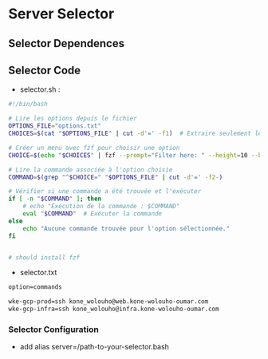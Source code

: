 # Server Selector


## Selector Dependences


## Selector Code

- selector.sh :
```bash
#!/bin/bash

# Lire les options depuis le fichier
OPTIONS_FILE="options.txt"
CHOICES=$(cat "$OPTIONS_FILE" | cut -d'=' -f1)  # Extraire seulement les noms des options

# Créer un menu avec fzf pour choisir une option
CHOICE=$(echo "$CHOICES" | fzf --prompt="Filter here: " --height=10 --border)

# Lire la commande associée à l'option choisie
COMMAND=$(grep "^$CHOICE=" "$OPTIONS_FILE" | cut -d'=' -f2-)

# Vérifier si une commande a été trouvée et l'exécuter
if [ -n "$COMMAND" ]; then
    # echo "Exécution de la commande : $COMMAND"
    eval "$COMMAND"  # Exécuter la commande
else
    echo "Aucune commande trouvée pour l'option sélectionnée."
fi


# should install fzf
```
- selector.txt
```txt
option=commands

wke-gcp-prod=ssh kone_wolouho@web.kone-wolouho-oumar.com
wke-gcp-infra=ssh kone_wolouho@infra.kone-wolouho-oumar.com
```

### Selector Configuration

- add alias server=/path-to-your-selector.bash